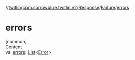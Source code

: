 //[twitlin](../../../index.md)/[com.sorrowblue.twitlin.v2](../../index.md)/[Response](../index.md)/[Failure](index.md)/[errors](errors.md)



# errors  
[common]  
Content  
val [errors](errors.md): [List](https://kotlinlang.org/api/latest/jvm/stdlib/kotlin.collections/-list/index.html)<[Error](../../-error/index.md)>  



